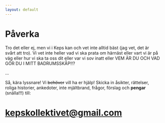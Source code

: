 ```yaml
---
layout: default
---
```


# Påverka

Tro det eller ej, men vi i Keps kan och vet inte alltid bäst (jag vet, det är svårt att tro). Vi vet inte heller vad vi ska prata om härnäst eller vart vi är på väg eller hur vi ska ta oss dit eller var vi sov inatt eller VEM ÄR DU OCH VAD GÖR DU I MITT BADRUMSSKÅP!!?

...

Så, kära lyssnare! Vi <strike>behöver</strike> vill ha er hjälp! Skicka in åsikter, rättelser, roliga historier, ankedoter, inte mjältbrand, frågor, förslag och **pengar** (snälla!!!) till:

# <kepskollektivet@gmail.com>